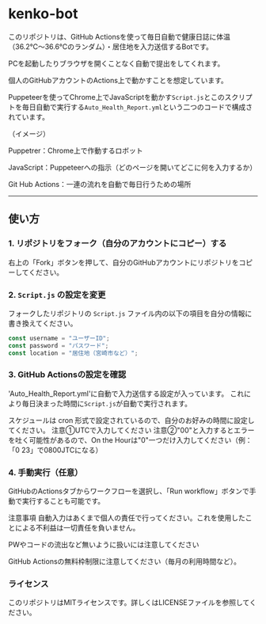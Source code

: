 # kenko-bot

このリポジトリは、GitHub Actionsを使って毎日自動で健康日誌に体温（36.2℃～36.6℃のランダム）・居住地を入力送信するBotです。

PCを起動したりブラウザを開くことなく自動で提出をしてくれます。

個人のGitHubアカウントのActions上で動かすことを想定しています。

Puppeteerを使ってChrome上でJavaScriptを動かす`Script.js`とこのスクリプトを毎日自動で実行する`Auto_Health_Report.yml`という二つのコードで構成されています。

（イメージ）

Puppetrer：Chrome上で作動するロボット

JavaScript：Puppeteerへの指示（どのページを開いてどこに何を入力するか）

Git Hub Actions：一連の流れを自動で毎日行うための場所

---

## 使い方

### 1. リポジトリをフォーク（自分のアカウントにコピー）する

右上の「Fork」ボタンを押して、自分のGitHubアカウントにリポジトリをコピーしてください。

### 2. `Script.js` の設定を変更

フォークしたリポジトリの `Script.js` ファイル内の以下の項目を自分の情報に書き換えてください。

```js
const username = "ユーザーID";
const password = "パスワード";
const location = "居住地（宮崎市など）";
```

### 3. GitHub Actionsの設定を確認
'Auto_Health_Report.yml'に自動で入力送信する設定が入っています。
これにより毎日決まった時間に`Script.js`が自動で実行されます。

スケジュールは cron 形式で設定されているので、自分のお好みの時間に設定してください。
注意①UTCで入力してください
注意②"00"と入力するとエラーを吐く可能性があるので、On the Hourは"0"一つだけ入力してください（例：「0 23」で0800JTCになる）

### 4. 手動実行（任意）
GitHubのActionsタブからワークフローを選択し、「Run workflow」ボタンで手動で実行することも可能です。

注意事項
自動入力はあくまで個人の責任で行ってください。これを使用したことによる不利益は一切責任を負いません。

PWやコードの流出など無いように扱いには注意してください

GitHub Actionsの無料枠制限に注意してください（毎月の利用時間など）。

### ライセンス
このリポジトリはMITライセンスです。詳しくはLICENSEファイルを参照してください。
